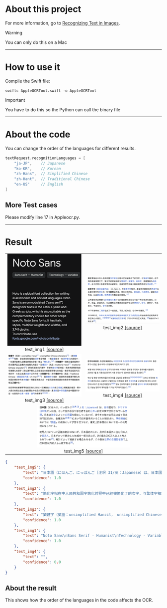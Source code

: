 # About this project

For more information, go to [Recognizing Text in Images](https://developer.apple.com/documentation/vision/recognizing-text-in-images).

> [!WARNING]
> You can only do this on a Mac


---

# How to use it

Compile the Swift file:
``` shell
swiftc AppleOCRTool.swift -o AppleOCRTool
```
> [!IMPORTANT] 
> You have to do this so the Python can call the binary file

---
# About the code

You can change the order of the languages for different results.

```swift
textRequest.recognitionLanguages = [
    "ja-JP",    // Japanese
    "ko-KR",    // Korean
    "zh-Hans",  // Simplified Chinese
    "zh-Hant",  // Traditional Chinese
    "en-US"     // English
]
```

## More Test cases
Please modify line 17 in Appleocr.py.

---
# Result

<table align="center">
  <tr>
    <td align="center">
      <img src="images/test_img1.png" width="300"><br>
      test_img1  <a href="https://fonts.google.com/noto/specimen/Noto+Sans" target="_blank">[source]</a>
    </td>
    <td align="center">
      <img src="images/test_img2.png" width="300"><br>
      test_img2 <a href="https://zh.wikipedia.org/zh-tw/%E7%AE%80%E5%8C%96%E5%AD%97" target="_blank">[source]</a>
    </td>
  </tr>
  <tr>
    <td align="center">
      <img src="images/test_img3.png" width="300"><br>
      test_img3 <a href="https://zh.wikipedia.org/zh-tw/%E7%B9%81%E4%BD%93%E5%AD%97" target="_blank">[source]</a>
    </td>
    <td align="center">
      <img src="images/test_img4.png" width="300"><br>
      test_img4 <a href="https://ko.wikipedia.org/wiki/%ED%95%9C%EA%B5%AD%EC%96%B4" target="_blank">[source]</a>
    </td>
  </tr>
  <tr>
    <td colspan="2" align="center">
      <img src="images/test_img5.png" width="300"><br>
      test_img5 <a href="https://ja.wikipedia.org/wiki/%E6%97%A5%E6%9C%AC%E8%AA%9E" target="_blank">[source]</a>
    </td>
  </tr>
</table>

```json
{
    "test_img5": {
        "text": "日本語（にほんご、にっぽんご［注釈 31/英：Japanese）は、日本国内や、かつての\n日本領だった国、そして国外移民や移住者を含む日本人同士の間で使用されている言\n語。日本は法令によって公用語を規定していないが、法令その他の公用文は全て日本\n語で記述され、各種法令【釈 4において日本語を用いることが規定され、学校教育に\nおいては「国語」の教科として学習を行うなど、事実上日本国内において唯一の公用\n語となっている。\n使用人口について正確な統計はないが、日本国内の人口、及び日本国外に住む日本人\nや日系人、日本がかつて統治した地域の一部住民など、約1億3,000万人以上と考え\nられている！71。統計によって前後する場合もあるが、この数は世界の母語話者数で上\n位10位以内に入る人数である！81。",
        "confidence": 1.0
    },
    "test_img2": {
        "text": "筒化字指在中人民共和国字筒化対程中已経被筒化了的次字，与繁体字相対。在不\n同的語言背景之下，筒化字経常被俗称筒体字、筒笔字、俗体字，或被蔑称方残体\n字。由仍有大多数字井未被筒化，滋汊字在中国大陸的范名称労承字。［1］\n筒体中文（网語言代：zh-Hans ），与繁体中文相対，是使用未被筒化的承字以\n及筒化字作字汒的一种面表方式，常在中国大陸、新加坡、来西亜、甸佤邦\n等地，以及群合国、世界行等国組使用。［2」\n迻些筒化字是根据＜字筒化方案＞中的規則把統中文中的一些汊字行筒化、合\n井、改造、新創而来、以及搜集在中国史文献中有的昇体字、俗字、潦草字、法\n達写、法筒写、古字而来的。\n1977年頒布的二筒字造成了ー些混乱，不愛人迎，在1986年撤回。［3］\n2009年5月，中人民共和国教育部和国家語言文字工作委員会开始就修改后的筒体字\n表征海公意見。【4I5617】＜通用范沢字表）2013年9月正式実施，［81収2574↑\n筒化字181。",
        "confidence": 1.0
    },
    "test_img3": {
        "text": "繁體字（英語：unsimplified Hanzil， unsimplified Chinese characters［11）， 與簡體\n字［23］相對，是結構相對複雜的漢字書寫字體，一般筆畫較多・在漢字簡化的過程中，\n－些漢字會簡化成簡單好寫的字體，稱為「簡化字」［3］，而繁體字一詞就在這個過程中\n用來稱呼與其對應的末被簡化的漢字・而傳承字（英語：traditional Hanzil］， traditional\nChinese characters 1） 是指未被簡化的漢字・在使用簡化字的地區，傳承字通常是指沒\n有被簡化的漢字；而在漢字簡化之前或者尚未經歷漢字簡化的地區，傳承字是指前代已\n有的字，大致上就是新造字以外的字。而繁體中文，亦作傳統中文（英語：Traditional\nChinese，網頁語言代碼：zh-Hant 11），與簡體中文相對，是使用未經歴漢字簡化的\n地區的傳承字作為字彙的一種晝面表達方式・中華民國教育部選定的傅承字字彙被當地\n稱為正體中文・\n現在常用的繁體字字型始於西元2世紀，在漢朝的次仲創立楷書之時就趨於定，其中\n大部分的寫法在這之後的歴史中就很少再發生改變，是漢朝至中華民國的全中國通行字\n型，也是現今台灣、香港、澳門的標準字［4I5］6」。",
        "confidence": 1.0
    },
    "test_img1": {
        "text": "Noto Sans\nSans Serif - Humanist\nTechnology - Variable\nNoto is a global font collection for writing\nin all modern and ancient languages. Noto\nSans is an unmodulated （\"sans serif\"）\ndesign for texts in the Latin, Cyrilic and\nGreek scripts, which is also suitable as the\ncomplementary choice for other script-\nspecific Noto Sans fonts. It has italic\nstyles, multiple weights and widths, and\n3,741 glyphs.\nTo contribute, see\nfonts.google.com/noto/contribute",
        "confidence": 1.0
    },
    "test_img4": {
        "text": "",
        "confidence": 0.0
    }
}
```

## About the result
This shows how the order of the languages in the code affects the OCR.

